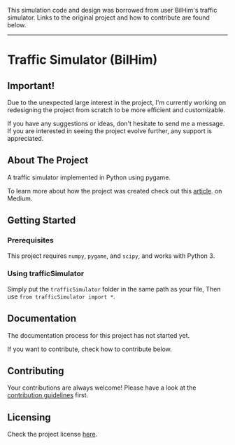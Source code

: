 This simulation code and design was borrowed from user BilHim's traffic simulator. Links to the original project and how to contribute are found below.

---

# Traffic Simulator (BilHim)

## Important!

Due to the unexpected large interest in the project, I'm currently working on redesigning the project from scratch to be more efficient and customizable.

If you have any suggestions or ideas, don't hesitate to send me a message. If you are interested in seeing the project evolve further, any support is appreciated.

## About The Project

A traffic simulator implemented in Python using pygame.

To learn more about how the project was created check out this [article](https://towardsdatascience.com/simulating-traffic-flow-in-python-ee1eab4dd20f).
on Medium.

## Getting Started

### Prerequisites

This project requires `numpy`, `pygame`, and `scipy`, and works with Python 3.

### Using trafficSimulator

Simply put the `trafficSimulator` folder in the same path as your file, Then use `from trafficSimulator import *`.

## Documentation

The documentation process for this project has not started yet.

If you want to contribute, check how to contribute below.

## Contributing

Your contributions are always welcome! Please have a look at the [contribution guidelines](https://github.com/BilHim/trafficSimulator/blob/main/CONTRIBUTING.md) first.

## Licensing

Check the project license [here](https://github.com/BilHim/trafficSimulator/blob/main/LICENSE.md).
